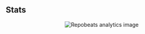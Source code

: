 ## Stats

<p align="center"><img alt="Repobeats analytics image" src="https://repobeats.axiom.co/api/embed/eda50f5088638b97b7f64e29c0f2d65c7fb89568.svg" /></p>
